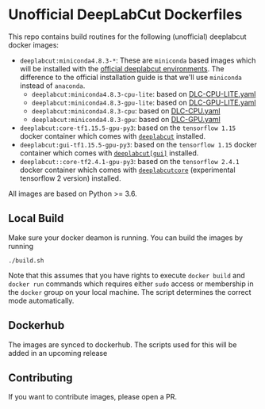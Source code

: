 # Unofficial DeepLabCut Dockerfiles

This repo contains build routines for the following (unofficial) deeplabcut docker images:

- `deeplabcut:miniconda4.8.3-*`: These are `miniconda` based images which will be installed with the [official deeplabcut environments](https://github.com/DeepLabCut/DeepLabCut/tree/master/conda-environments). The difference to the official installation guide is that we'll use `miniconda` instead of `anaconda`.
  -  `deeplabcut:miniconda4.8.3-cpu-lite`: based on [DLC-CPU-LITE.yaml](https://github.com/DeepLabCut/DeepLabCut/blob/master/conda-environments/DLC-CPU-LITE.yaml)
  -  `deeplabcut:miniconda4.8.3-gpu-lite`: based on [DLC-GPU-LITE.yaml](https://github.com/DeepLabCut/DeepLabCut/blob/master/conda-environments/DLC-GPU-LITE.yaml)
  -  `deeplabcut:miniconda4.8.3-cpu`: based on [DLC-CPU.yaml](https://github.com/DeepLabCut/DeepLabCut/blob/master/conda-environments/DLC-CPU.yaml)
  -  `deeplabcut:miniconda4.8.3-gpu`: based on [DLC-GPU.yaml](https://github.com/DeepLabCut/DeepLabCut/blob/master/conda-environments/DLC-GPU.yaml)
- `deeplabcut:core-tf1.15.5-gpu-py3`: based on the `tensorflow 1.15` docker container which comes with [`deeplabcut`](https://github.com/DeepLabCut/DeepLabCut) installed.
- `deeplabcut:gui-tf1.15.5-gpu-py3`: based on the `tensorflow 1.15` docker container which comes with [`deeplabcut[gui]`](https://github.com/DeepLabCut/DeepLabCut) installed.
- `deeplabcut::core-tf2.4.1-gpu-py3`: based on the `tensorflow 2.4.1` docker container which comes with [`deeplabcutcore`](https://github.com/DeepLabCut/DeepLabCut-Core) (experimental tensorflow 2 version) installed.

All images are based on Python >= 3.6.

## Local Build

Make sure your docker deamon is running.
You can build the images by running

```
./build.sh
```

Note that this assumes that you have rights to execute `docker build` and `docker run` commands which requires either `sudo` access or membership in the `docker` group on your local machine. The script determines the correct mode automatically.

## Dockerhub 

The images are synced to dockerhub. The scripts used for this will be added in an upcoming release

## Contributing

If you want to contribute images, please open a PR.
